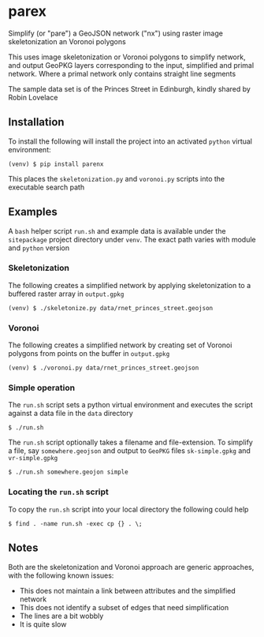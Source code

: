 # parex
Simplify (or "pare") a GeoJSON network ("nx") using raster image skeletonization an Voronoi polygons

This uses image skeletonization or Voronoi polygons to simplify network, and output GeoPKG layers corresponding to the input, simplified and primal network. Where a primal network only contains straight line segments

The sample data set is of the Princes Street in Edinburgh, kindly shared by Robin Lovelace

## Installation
To install the following will install the project into an activated `python` virtual environment:

    (venv) $ pip install parenx

This places the `skeletonization.py` and `voronoi.py` scripts into the executable search path

## Examples
A `bash` helper script `run.sh` and example data is available under the `sitepackage` project directory under `venv`. The exact path varies with module and `python` version

### Skeletonization
The following creates a simplified network by applying skeletonization to a buffered raster array in `output.gpkg`
    
    (venv) $ ./skeletonize.py data/rnet_princes_street.geojson
   
### Voronoi
The following creates a simplified network by creating set of Voronoi polygons from points on the buffer in `output.gpkg`
   
    (venv) $ ./voronoi.py data/rnet_princes_street.geojson

### Simple operation
The `run.sh` script sets a python virtual environment and executes the script against a data file in the `data` directory

    $ ./run.sh

The `run.sh` script optionally takes a filename and file-extension. To simplify a file, say `somewhere.geojson` and output to `GeoPKG` files `sk-simple.gpkg` and `vr-simple.gpkg`
    
    $ ./run.sh somewhere.geojon simple

### Locating the `run.sh` script
To copy the `run.sh` script into your local directory the following could help

    $ find . -name run.sh -exec cp {} . \;


## Notes
Both are the skeletonization and Voronoi approach are generic approaches, with the following known issues:

* This does not maintain a link between attributes and the simplified network
* This does not identify a subset of edges that need simplification
* The lines are a bit wobbly
* It is quite slow
